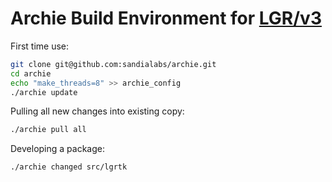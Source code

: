 # Archie Build Environment for [LGR/v3](https://github.com/sandialabs/lgrtk)

First time use:

```bash
git clone git@github.com:sandialabs/archie.git
cd archie
echo "make_threads=8" >> archie_config
./archie update
```

Pulling all new changes into existing copy:

```bash
./archie pull all
```

Developing a package:
```bash
./archie changed src/lgrtk
```

